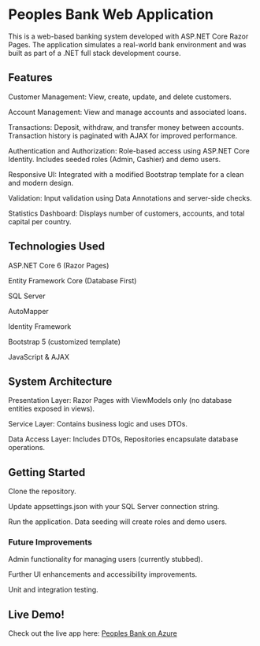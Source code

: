 # Peoples Bank Web Application

This is a web-based banking system developed with ASP.NET Core Razor Pages. The application simulates a real-world bank environment and was built as part of a .NET full stack development course.

## Features

Customer Management: View, create, update, and delete customers.

Account Management: View and manage accounts and associated loans.

Transactions: Deposit, withdraw, and transfer money between accounts. Transaction history is paginated with AJAX for improved performance.

Authentication and Authorization: Role-based access using ASP.NET Core Identity. Includes seeded roles (Admin, Cashier) and demo users.

Responsive UI: Integrated with a modified Bootstrap template for a clean and modern design.

Validation: Input validation using Data Annotations and server-side checks.

Statistics Dashboard: Displays number of customers, accounts, and total capital per country.

## Technologies Used

ASP.NET Core 6 (Razor Pages)

Entity Framework Core (Database First)

SQL Server

AutoMapper

Identity Framework

Bootstrap 5 (customized template)

JavaScript & AJAX

## System Architecture

Presentation Layer: Razor Pages with ViewModels only (no database entities exposed in views).

Service Layer: Contains business logic and uses DTOs.

Data Access Layer: Includes DTOs, Repositories encapsulate database operations.

## Getting Started

Clone the repository.

Update appsettings.json with your SQL Server connection string.

Run the application. Data seeding will create roles and demo users.

### Future Improvements

Admin functionality for managing users (currently stubbed).

Further UI enhancements and accessibility improvements.

Unit and integration testing.

## Live Demo!
Check out the live app here: [Peoples Bank on Azure](https://peoplesbank-cughbwd6bgffe8ev.swedencentral-01.azurewebsites.net/)
